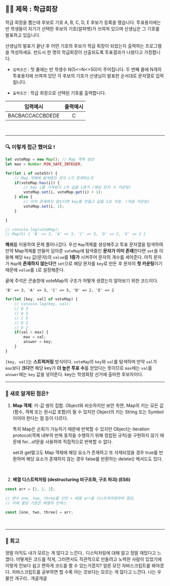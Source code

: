 ## ✍🏻 제목 : 학급회장
학급 회장을 뽑는데 후보로 기호 A, B, C, D, E 후보가 등록을 했습니다.
투표용지에는 반 학생들이 자기가 선택한 후보의 기호(알파벳)가 쓰여져 있으며 선생님은 그 기호를 발표하고 있습니다.

선생님의 발표가 끝난 후 어떤 기호의 후보가 학급 회장이 되었는지 출력하는 프로그램을 작성하세요. 반드시 한 명의 학급회장이 선출되도록 투표결과가 나왔다고 가정합니다.


- `입력조건` : 첫 줄에는 반 학생수 N(5<=N<=50)이 주어집니다.
두 번째 줄에 N개의 투표용지에 쓰여져 있던 각 후보의 기호가 선생님이 발표한 순서대로 문자열로 입력됩니다.

- `출력조건` : 학급 회장으로 선택된 기호를 출력합니다.

|입력예시|출력예시|
|:------:|:----:|
|BACBACCACCBDEDE|C|


</br>

---

### 🔍 이렇게 접근 했어요 !

```javascript
let voteMap = new Map(); // Map 객체 생성
let max = Number.MIN_SAFE_INTEGER;

for(let i of voteStr) {
    // Map 객체에 탐색중인 문자 i가 존재하는지
    if(voteMap.has(i)) {
        // key i를 가져와서 i의 값을 1증가 (해당 문자 수 카운팅)
        voteMap.set(i, voteMap.get(i) + 1);
    } else {
        // 아직 존재하지 않는다면 key를 만들고 값을 1로 저장. (처음 카운팅)
        voteMap.set(i, 1);
    }

}

// console.log(voteMap);
// Map(5) { 'B' => 3, 'A' => 3, 'C' => 5, 'D' => 2, 'E' => 2 }
```
**해쉬**를 이용하여 문제 풀어나갔다. 우선 `Map`객체를 생성해주고 투표 문자열을 탐색하여 만약 Map객체를 만들어 담아준 `voteMap`에 탐색중인 **문자가 이미 존재**한다면 `set`을 이용해 해당 `key` 값(문자)의 `value`를 **1증가** 시켜주어 문자의 개수를 세어준다. 아직 문자가 `Map`에 **존재하지 않는다**면 `set`으로 해당 문자를 `key`로 만든 후 문자의 **첫 카운팅**이기 때문에 `value`를 `1`로 설정해준다. 

끝에 주석은 콘솔창에 voteMap의 구조가 어떻게 생겼는지 알아보기 위한 코드이다. 
```
'B' => 3, 'A' => 3, 'C' => 5, 'D' => 2, 'E' => 2
```
```javascript
for(let [key, val] of voteMap) {
    // console.log(key, val);
    // B 3
    // A 3
    // C 5
    // D 2
    // E 2
    if(val > max) {
        max = val;
        answer = key;
    }
}
```
`[key, val]`는 **스트럭처링** 방식이다. `voteMap`의 `key`와 `val`를 탐색하며 만약 `val`가 `max`보다 **크다**면 해당 key가 **더 높은 투표 수**를 얻었다는 뜻이므로 `max`에는 `val`를 `answer`에는 `key` 값을 넣어준다. key는 학생회장 선거에 출마한 후보자이다.
</br>

---

### 🎉 새로 알게된 점은?
1. **Map 객체**: 키-값 쌍의 집합. Object와 비슷하지만 보안 측면, Map의 키는 모든 값(함수, 객체 또는 원시값 포함)이 될 수 있지만	 Object의 키는 String 또는 Symbol이어야 한다는 점 등이 다르다. 

    특히 Map은 순회가 가능하기 때문에 반복할 수 있지만 Object는 iteration protocol(객체 내부의 반복 동작을 수행하기 위해 정립된 규칙)을 구현하지 않기 때문에 for...of문을 사용하여 직접적으로 반복할 수 없다. 

    set과 get말고도 Map 객체에 해당 요소가 존재하고 또 삭제되었을 경우 true를 반환하며 해당 요소가 존재하지 않는 경우 false를 반환하는 delete() 메서드도 있다.

</br>

2. **배열 디스트럭처링 (destructuring 비구조화, 구조 파괴) (ES6)**

``` javascript
const arr = [1, 2, 3];

// 변수 one, two, three를 선언 > 배열 arr을 디스트럭처링하여 할당.
// 이때 할당 기준은 배열의 인덱스.

const [one, two, three] = arr;
```

</br>

---

### 🐾 회고
정말 아직도 내가 모르는 게 많다고 느낀다.. 디스턱처링에 대해 알고 정말 재밌다고 느꼈다. 어떻게든 코드를 적게, 그러면서도 직관적으로 만들려고 노력한 사람이 있었기에 이렇게 전보다 쉽고 편하게 코드를 짤 수 있는거겠지? 얼른 모던 자바스크립트를 봐야겠다. 자바스크립트를 공부하면 할 수록 아는 것보다는 모르는 게 많다고 느낀다. 나는 우물안 개구리.. 개굴개굴